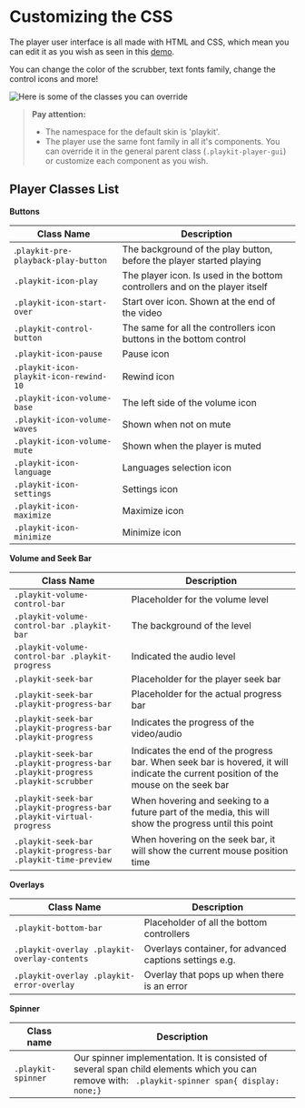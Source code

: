# Customizing the CSS
The player user interface is all made with HTML and CSS, which mean you can edit it as you wish as seen in this [demo](https://codepen.io/anon/pen/JMaObJ?editors=1100).

You can change the color of the scrubber, text fonts family, change the control icons and more!

![Here is some of the classes you can override](./images/main_classes.png)





> **Pay attention:**
> - The namespace for the default skin is 'playkit'.
> - The player use the same font family in all it's components. You can override it in the general parent class (`.playkit-player-gui`) or customize each component as you wish.


## Player Classes List

**Buttons**

|Class Name| Description |
|--|--|
| .`playkit-pre-playback-play-button` | The background of the play button, before the player started playing |
| `.playkit-icon-play` | The player icon. Is used in the bottom controllers and on the player itself |
|`.playkit-icon-start-over`| Start over icon. Shown at the end of the video|
| `.playkit-control-button` | The same for all the controllers icon buttons in the bottom control |
| `.playkit-icon-pause` | Pause icon |
| `.playkit-icon-playkit-icon-rewind-10` |Rewind icon  |
| `.playkit-icon-volume-base`| The left side of the volume icon |
| `.playkit-icon-volume-waves` | Shown when not on mute |
| `.playkit-icon-volume-mute` | Shown when the player is muted |
| `.playkit-icon-language` | Languages selection icon |
| `.playkit-icon-settings` | Settings icon |
|`.playkit-icon-maximize`  | Maximize icon |
| `.playkit-icon-minimize` | Minimize icon |


**Volume and Seek Bar**

| Class Name | Description |
|--|--|
| `.playkit-volume-control-bar` | Placeholder for the volume level |
| `.playkit-volume-control-bar .playkit-bar` | The background of the level |
| `.playkit-volume-control-bar .playkit-progress` | Indicated the audio level |
| `.playkit-seek-bar` | Placeholder for the player seek bar |
| `.playkit-seek-bar .playkit-progress-bar` | Placeholder for the actual progress bar |
| `.playkit-seek-bar .playkit-progress-bar .playkit-progress` | Indicates the progress of the video/audio |
| `.playkit-seek-bar .playkit-progress-bar .playkit-progress .playkit-scrubber` | Indicates the end of the progress bar. When seek bar is hovered, it will indicate the current position of the mouse on the seek bar |
| `.playkit-seek-bar .playkit-progress-bar .playkit-virtual-progress` | When hovering and seeking to a future part of the media, this will show the progress until this point |
| `.playkit-seek-bar .playkit-progress-bar .playkit-time-preview` | When hovering on the seek bar, it will show the current mouse position time |

**Overlays**

| Class Name | Description |
|--|--|
|`.playkit-bottom-bar`| Placeholder of all the bottom controllers|
|`.playkit-overlay .playkit-overlay-contents`| Overlays container, for advanced captions settings e.g. |
|`.playkit-overlay .playkit-error-overlay`| Overlay that pops up when there is an error|

**Spinner**

|Class name| Description |
|--|--|
|`.playkit-spinner`| Our spinner implementation. It is consisted of several span child elements which you can remove with: ` .playkit-spinner span{ display: none;}` |
